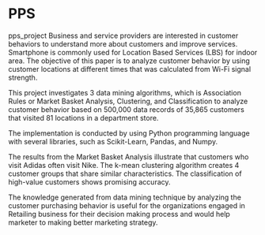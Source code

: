 
# PPS
pps_project
Business and service providers are interested in customer behaviors to understand more about customers and improve services. Smartphone is commonly used for Location Based Services (LBS) for indoor area. The objective of this paper is to analyze customer behavior by using customer locations at different times that was calculated from Wi-Fi signal strength.

This project investigates 3 data mining algorithms, which is Association Rules or Market Basket Analysis, Clustering, and Classification to analyze customer behavior based on 500,000 data records of 35,865 customers that visited 81 locations in a department store.

The implementation is conducted by using Python programming language with several libraries, such as Scikit-Learn, Pandas, and Numpy.

The results from the Market Basket Analysis illustrate that customers who visit Adidas often visit Nike. The k-mean clustering algorithm creates 4 customer groups that share similar characteristics. The classification of high-value customers shows promising accuracy.

The knowledge generated from data mining technique by analyzing the customer purchasing behavior is useful for the organizations engaged in Retailing business for their decision making process and would help marketer to making better marketing strategy.
